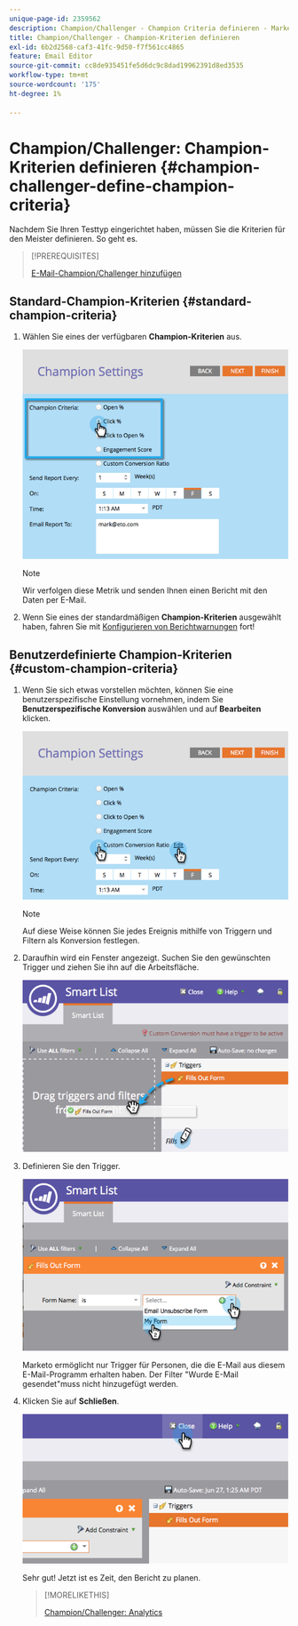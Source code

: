 ```yaml
---
unique-page-id: 2359562
description: Champion/Challenger - Champion Criteria definieren - Marketo Docs - Produktdokumentation
title: Champion/Challenger - Champion-Kriterien definieren
exl-id: 6b2d2568-caf3-41fc-9d50-f7f561cc4865
feature: Email Editor
source-git-commit: cc8de935451fe5d6dc9c8dad19962391d8ed3535
workflow-type: tm+mt
source-wordcount: '175'
ht-degree: 1%

---
```


# Champion/Challenger: Champion-Kriterien definieren {#champion-challenger-define-champion-criteria}

Nachdem Sie Ihren Testtyp eingerichtet haben, müssen Sie die Kriterien für den Meister definieren. So geht es.

>[!PREREQUISITES]
>
>[E-Mail-Champion/Challenger hinzufügen](/help/marketo/product-docs/email-marketing/general/functions-in-the-editor/email-tests-champion-challenger/add-an-email-champion-challenger.md)

## Standard-Champion-Kriterien {#standard-champion-criteria}

1. Wählen Sie eines der verfügbaren **Champion-Kriterien** aus.

   ![](assets/image2014-9-15-13-3a1-3a15.png)

   >[!NOTE]
   >
   >Wir verfolgen diese Metrik und senden Ihnen einen Bericht mit den Daten per E-Mail.

1. Wenn Sie eines der standardmäßigen **Champion-Kriterien** ausgewählt haben, fahren Sie mit [Konfigurieren von Berichtwarnungen](/help/marketo/product-docs/email-marketing/general/functions-in-the-editor/email-tests-champion-challenger/analytics.md#configure-report-alerts) fort!

## Benutzerdefinierte Champion-Kriterien {#custom-champion-criteria}

1. Wenn Sie sich etwas vorstellen möchten, können Sie eine benutzerspezifische Einstellung vornehmen, indem Sie **Benutzerspezifische Konversion** auswählen und auf **Bearbeiten** klicken.

   ![](assets/image2014-9-15-13-3a2-3a52.png)

   >[!NOTE]
   >
   >Auf diese Weise können Sie jedes Ereignis mithilfe von Triggern und Filtern als Konversion festlegen.

1. Daraufhin wird ein Fenster angezeigt. Suchen Sie den gewünschten Trigger und ziehen Sie ihn auf die Arbeitsfläche.

   ![](assets/image2014-9-15-13-3a3-3a38.png)

1. Definieren Sie den Trigger.

   ![](assets/image2014-9-15-13-3a3-3a54.png)

   Marketo ermöglicht nur Trigger für Personen, die die E-Mail aus diesem E-Mail-Programm erhalten haben. Der Filter &quot;Wurde E-Mail gesendet&quot;muss nicht hinzugefügt werden.

1. Klicken Sie auf **Schließen**.

   ![](assets/image2014-9-15-13-3a4-3a7.png)

   Sehr gut! Jetzt ist es Zeit, den Bericht zu planen.

   >[!MORELIKETHIS]
   >
   >[Champion/Challenger: Analytics](/help/marketo/product-docs/email-marketing/general/functions-in-the-editor/email-tests-champion-challenger/analytics.md)
